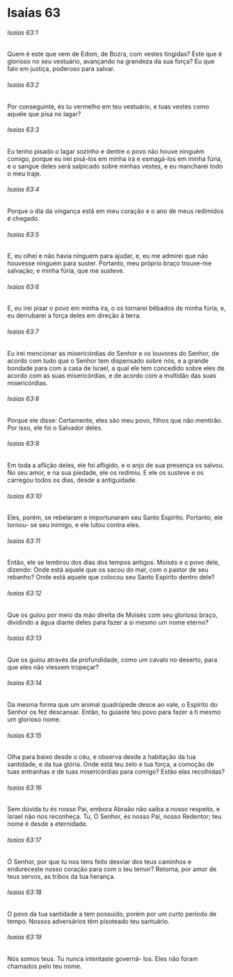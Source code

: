 # Isaías 63

###### Isaías 63:1

Quem é este que vem de Edom, de Bozra, com vestes tingidas? Este que é glorioso no seu vestuário, avançando na grandeza da sua força? Eu que falo em justiça, poderoso para salvar.

###### Isaías 63:2

Por conseguinte, és tu vermelho em teu vestuário, e tuas vestes como aquele que pisa no lagar?

###### Isaías 63:3

Eu tenho pisado o lagar sozinho e dentre o povo não houve ninguém comigo, porque eu irei pisá-los em minha ira e esmagá-los em minha fúria, e o sangue deles será salpicado sobre minhas vestes, e eu mancharei todo o meu traje.

###### Isaías 63:4

Porque o dia da vingança está em meu coração e o ano de meus redimidos é chegado.

###### Isaías 63:5

E, eu olhei e não havia ninguém para ajudar, e, eu me admirei que não houvesse ninguém para suster. Portanto, meu próprio braço trouxe-me salvação; e minha fúria, que me susteve.

###### Isaías 63:6

E, eu irei pisar o povo em minha ira, o os tornarei bêbados de minha fúria, e, eu derrubarei a força deles em direção à terra.

###### Isaías 63:7

Eu irei mencionar as misericórdias do Senhor e os louvores do Senhor, de acordo com tudo que o Senhor tem dispensado sobre nós, e a grande bondade para com a casa de Israel, a qual ele tem concedido sobre eles de acordo com as suas misericórdias, e de acordo com a multidão das suas misericórdias.

###### Isaías 63:8

Porque ele disse: Certamente, eles são meu povo, filhos que não mentirão. Por isso, ele foi o Salvador deles.

###### Isaías 63:9

Em toda a aflição deles, ele foi afligido, e o anjo de sua presença os salvou. No seu amor, e na sua piedade, ele os redimiu. E ele os susteve e os carregou todos os dias, desde a antiguidade.

###### Isaías 63:10

Eles, porém, se rebelaram e importunaram seu Santo Espírito. Portanto, ele tornou- se seu inimigo, e ele lutou contra eles.

###### Isaías 63:11

Então, ele se lembrou dos dias dos tempos antigos. Moisés e o povo dele, dizendo: Onde está aquele que os sacou do mar, com o pastor de seu rebanho? Onde está aquele que colocou seu Santo Espírito dentro dele?

###### Isaías 63:12

Que os guiou por meio da mão direita de Moisés com seu glorioso braço, dividindo a água diante deles para fazer a si mesmo um nome eterno?

###### Isaías 63:13

Que os guiou através da profundidade, como um cavalo no deserto, para que eles não viessem tropeçar?

###### Isaías 63:14

Da mesma forma que um animal quadrúpede desce ao vale, o Espírito do Senhor os fez descansar. Então, tu guiaste teu povo para fazer a ti mesmo um glorioso nome.

###### Isaías 63:15

Olha para baixo desde o céu, e observa desde a habitação da tua santidade, e da tua glória. Onde está teu zelo e tua força, a comoção de tuas entranhas e de tuas misericórdias para comigo? Estão elas recolhidas?

###### Isaías 63:16

Sem dúvida tu és nosso Pai, embora Abraão não saiba a nosso respeito, e Israel não nos reconheça. Tu, Ó Senhor, és nosso Pai, nosso Redentor; teu nome é desde a eternidade.

###### Isaías 63:17

Ó Senhor, por que tu nos tens feito desviar dos teus caminhos e endureceste nosso coração para com o teu temor? Retorna, por amor de teus servos, as tribos da tua herança.

###### Isaías 63:18

O povo da tua santidade a tem possuído, porém por um curto período de tempo. Nossos adversários têm pisoteado teu santuário.

###### Isaías 63:19

Nós somos teus. Tu nunca intentaste governá- los. Eles não foram chamados pelo teu nome.

